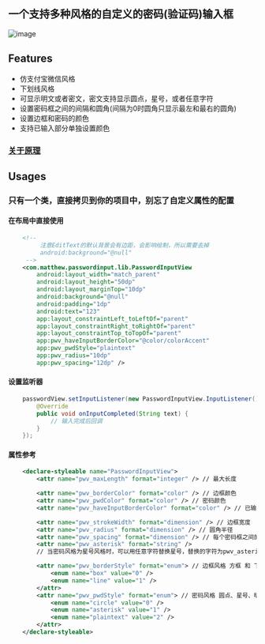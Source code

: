  ## 一个支持多种风格的自定义的密码(验证码)输入框

 ![image](https://github.com/LambertCoding/PasswordInputView/blob/master/image/password_input_view2.png)

## Features

* 仿支付宝微信风格
* 下划线风格
* 可显示明文或者密文，密文支持显示圆点，星号，或者任意字符
* 设置密码框之间的间隔和圆角(间隔为0时圆角只显示最左和最右的圆角)
* 设置边框和密码的颜色
* 支持已输入部分单独设置颜色

### [关于原理](https://juejin.im/post/5d121b92e51d45108f254230)

## Usages

### 只有一个类，直接拷贝到你的项目中，别忘了自定义属性的配置

#### 在布局中直接使用
```xml
    <!--
         注意EditText的默认背景会有边距，会影响绘制，所以需要去掉
         android:background="@null"
     -->
    <com.matthew.passwordinput.lib.PasswordInputView
        android:layout_width="match_parent"
        android:layout_height="50dp"
        android:layout_marginTop="10dp"
        android:background="@null"
        android:padding="1dp"
        android:text="123"
        app:layout_constraintLeft_toLeftOf="parent"
        app:layout_constraintRight_toRightOf="parent"
        app:layout_constraintTop_toTopOf="parent"
        app:pwv_haveInputBorderColor="@color/colorAccent"
        app:pwv_pwdStyle="plaintext"
        app:pwv_radius="10dp"
        app:pwv_spacing="12dp" />

```
#### 设置监听器
```java
    passwordView.setInputListener(new PasswordInputView.InputListener() {
        @Override
        public void onInputCompleted(String text) {
            // 输入完成后回调
        }
    });
```
#### 属性参考
```xml
    <declare-styleable name="PasswordInputView">
        <attr name="pwv_maxLength" format="integer" /> // 最大长度

        <attr name="pwv_borderColor" format="color" /> // 边框颜色
        <attr name="pwv_pwdColor" format="color" /> // 密码颜色
        <attr name="pwv_haveInputBorderColor" format="color" /> // 已输入部分边框的颜色

        <attr name="pwv_strokeWidth" format="dimension" /> // 边框宽度
        <attr name="pwv_radius" format="dimension" /> // 圆角半径
        <attr name="pwv_spacing" format="dimension" /> // 每个密码框之间的间距
        <attr name="pwv_asterisk" format="string" />
        // 当密码风格为星号风格时，可以用任意字符替换星号，替换的字符为pwv_asterisk的第一个字符

        <attr name="pwv_borderStyle" format="enum"> // 边框风格 方框 和 下划线
            <enum name="box" value="0" />
            <enum name="line" value="1" />
        </attr>
        <attr name="pwv_pwdStyle" format="enum"> // 密码风格 圆点、星号、明文
            <enum name="circle" value="0" />
            <enum name="asterisk" value="1" />
            <enum name="plaintext" value="2" />
        </attr>
    </declare-styleable>
```